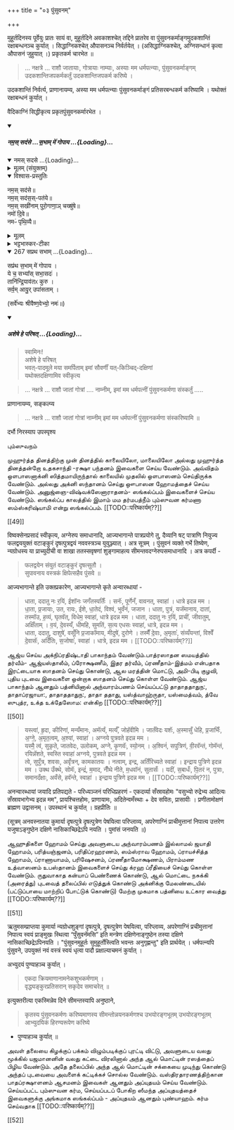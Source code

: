 +++
title = "०३ पुंसुवनम्"

+++

मुहूर्तदिनस्य पूर्वेयुः प्रातः सायं वा, मुहूर्तदिने अवकाशश्चेत् तद्दिने प्रातरेव वा पुंसुवनकर्माङ्गमुदकशान्तिं रक्षाबन्धनञ्च कुर्यात् । सिद्धाग्निकश्चेत् औपासनञ्च निर्वर्तयेत् । (असिद्धाग्निकश्चेत्, अग्निसन्धानं कृत्वा औपासनं जुहुयात् ।) प्रकृतकर्म चारभेत ॥ 

> … नक्षत्रे … राशौ जातायाः, गोत्रायाः नाम्याः, अस्याः मम धर्मपत्न्याः, पुंसुवनकर्माङ्गम् उदकशान्तिजपकर्मकर्तुं उदकशान्तिजपकर्म करिष्ये । 

उदकशान्तिं निर्वर्त्य, प्राणानायम्य, अस्या मम धर्मपत्न्याः पुंसुवनकर्माङ्गं प्रतिसरबन्धकर्म करिष्यामि । यथोक्तं रक्षाबन्धनं कुर्यात् ।

वैदिकाग्निं सिद्धीकृत्य प्रकृतपुंसुवनकर्मारभेत ।

<div class="js_include" includetitle="false" newlevelforh1="5" unfilled url="/vedAH_yajuH/taittirIyam/sUtram/ApastambaH/gRhyam/paddhatiH/shrIvaiShNavaH/mantrAdi/namas_sadase_sabhAM_gopAya/">
<details open><summary><h5>नम॒स् सद॑से …स॒भाम् मे॑ गोपाय ...{Loading}...</h5></summary>
<div class="js_include" includetitle="false" newlevelforh1="5" unfilled="" url="/vedAH_yajuH/taittirIyam/sArasvata-vibhAgaH/saMhitA/yajuH/sarva-prastutiH/3/2/04_sphyAdyupasthAnamantrAH_vidhishcha/namas_sadase.md">
<details open><summary><h10>नमस् सदसे ...{Loading}...</h10></summary>
<details><summary>मूलम् (संयुक्तम्)</summary>

नम॒स्सद॑से॒ नम॒स्सद॑स॒स्पत॑ये॒ नम॒स्सखी॑नाम्पुरो॒गाणा॒ञ्चख्षु॑षे॒ नमो॑ दि॒वे नमᳶ॑ पृथि॒व्यै
</details>
<details open><summary>विश्वास-प्रस्तुतिः</summary>

नम॒स् सद॑से॥  
नम॒स् सद॑स॒स्-पत॑ये॥    
नम॒स् सखी॑नाम् पुरो॒गाणा॒ञ् चख्षु॑षे॥    
नमो॑ दि॒वे॥   
नमᳶ॑ पृथि॒व्यै॥
</details>
<details><summary>मूलम्</summary>

नम॒स्सद॑से  
नम॒स्सद॑स॒स्पत॑ये    
नम॒स्सखी॑नाम्पुरो॒गाणा॒ञ्चख्षु॑षे    
नमो॑ दि॒वे   
नमᳶ॑ पृथि॒व्यै
</details>
<details><summary>भट्टभास्कर-टीका</summary>

'ऐन्द्रं हि देवतया सदः' इति इन्द्रः सदसस्पतिः पालयिता तस्मै नमः । 'षष्ठयाः पतिपुत्र' इति सत्वम् । सखीनां समानख्यानानामृत्विजां पुरोगाणामग्रतो गन्तृणां प्रधानानां सर्वेषामपि चक्षुषे चक्षुसथानीयाय दर्शनहेतवे सवित्रे च नमः । गतमन्यत् ॥
</details>
</details>
</div>
<div class="js_include" includetitle="false" newlevelforh1="4" unfilled="" url="/vedAH_yajuH/taittirIyam/sArasvata-vibhAgaH/brAhmaNam/Rk/vishvAsa-prastutiH/1/2_gavAm-ayanAdi/1/267_sapratha_sabhAm.md">
<details open><summary><h9>267 सप्रथ सभाम् ...{Loading}...</h9></summary>

सप्र॑थ स॒भाम् मे॑ गोपाय ।  
ये च॒ सभ्या᳚स् सभा॒सदः॑ ।  
तानि॑न्द्रि॒याव॑तᳵ कुरु ।  
सर्व॒म् आयु॒र् उपा॑सताम् ।
</details>
</div>

(सर्वे॑भ्यः श्रीवैष्ण॒वेभ्यो॒ नमः॑॥)

</details>
</div>
<div class="js_include" includetitle="false" newlevelforh1="5" unfilled url="/vedAH_yajuH/taittirIyam/sUtram/ApastambaH/gRhyam/paddhatiH/shrIvaiShNavaH/mantrAdi/asheShe_pariShat_svIkRtya.md">
<details open><summary><h5>अशेषे हे परिषत् ...{Loading}...</h5></summary>

> स्वामिनः!  
अशेषे हे परिषत्  
भवत्-पादमूले मया समर्पिताम् इमां सौवर्णीं यत्-किञ्चिद्-दक्षिणां  
यथोक्तदक्षिणामिव स्वीकृत्य  

</details>
</div>   

> ... नक्षत्रे ... राशौ जातां गोत्रां .... नाम्नीम्, इमां मम धर्मपत्नीं पुंसुवनकर्मणा संस्कर्तुं ..... 

प्राणानायम्य, सङ्कल्प्य 

> … नक्षत्रे … राशौ जातां गोत्रां नाम्नीम् इमां मम धर्मपत्नीं पुंसुवनकर्मणा संस्करिष्यामि ॥ 

दर्भौ निरस्याप उपस्पृश्य

பும்ஸுவநம்

முஹுர்த்த தினத்திற்கு முன் தினத்தில் காலையிலோ, மாலையிலோ அல்லது முஹுர்த்த தினத்தன்றோ உதகசாந்தி -ரக்ஷா பந்தனம் இவைகளை செய்ய வேண்டும். அவ்விதம் ஒளபாஸனாக்னி ஸித்தமாயிருந்தால் காலையில் முதலில் ஒளபாஸனம் செய்திருக்க வேண்டும். அல்லது அக்னி ஸந்தானம் செய்து ஔபாஸன ஹோமத்தைச் செய்ய வேண்டும். அனுஜ்ஞை-விஷ்வக்ஸேனாராதனம்- ஸங்கல்ப்பம் இவைகளைச் செய்ய வேண்டும். ஸங்கல்ப்ப காலத்தில் இமாம் மம தர்மபத்நீம் பும்ஸுவன கர்மணா ஸம்ஸ்கரிஷ்யாமி என்று ஸங்கல்ப்பம். [[TODO::परिष्कार्यम्??]]

[[49]]

विष्वक्सेनप्रसादं स्वीकृत्य, अग्नेरुप समाधानादि, आज्यभागान्ते पात्रप्रयोगे तु, दैव्यानि षट् पात्राणि नियुज्य फलद्वययुक्तं वटाङ्कुरं दृषत्पुत्रद्वयं नववस्त्रञ्च युयुञ्ज्यात् । अत्र सूत्रम् । पुंसुवनं व्यक्ते गर्भे तिष्येण, न्यग्रोधस्य या प्राच्युदीची वा शाखा ततस्सवृषणां शुङ्गामाहत्य सीमन्तवदग्नेरुपसमाधानादि । अत्र कपर्दी -

> फलद्वयेन संयुतं वटाङ्कुरं दृषत्सुतौ ।  
सुपावनाय वस्त्रकं क्षिपेत्सहैव पुंसवे ॥

आज्यभागान्ते इति उक्तप्रकारेण, आज्यभागान्ते कृते अन्वारब्धायां - 

> धाता, ददातु नः र॒यिं, ईशॉनः जगँतस्पतिःँ । सनॅः, पूर्णेनँ, वावनत्, स्वाहा॑ । धात्रे इदन्न मम ।  
धा॒ता, प्र॒जायाः, उत, रायः, ईशे, धा॒तेदं, विश्वं, भुवँनं, जजान । धाता, पुत्रं, यजॅमानाय, दाता॑, तस्मॉउ, ह॒व्यं, घृतवॅत्, विधेम॒ स्वाहा॑, धात्रे इदन्न मम । धाता, ददातु नः र॒यिं, प्राचीं, जीवातुम्, अक्षिँताम् । व॒यं, दे॒वस्यँ, धीमहि, सुमतिं, स॒त्य एधसः स्वाहा॑, धात्रे, इदन्न मम ।  
धाता, ददातु, दाशुषे॑, वसूँनि प्र॒जाकॉमाय, मीदुषे॑, दुरोणे । तस्मैँ दे॒वाः, अ॒मृताःं॑, संव्यँयन्तां, विश्वेँ दे॒वासॅः, अदिँतिः, स॒जोषाःं॑, स्वाहा॑ । धात्रे, इदन्न मम । [[TODO::परिष्कार्यम्??]]

ஆஜ்ய செய்ய அக்நிப்ரதிஷ்டாதி பாகாந்தம் வேண்டும்.பாத்ரஸாதன ஸமயத்தில் தர்வீம்- ஆஜ்யஸ்தாலீம், ப்ரோக்ஷணீம், இதர தர்வீம், ப்ரணீதாம்-இத்மம் என்பதாக இரட்டையாக ஸாதனம் செய்து கொண்டு, ஆல மரத்தின் மொட்டு, அமி-பிடி குழவி, புதிய புடவை இவைகளை ஒன்றாக ஸாதனம் செய்து கொள்ள வேண்டும். ஆஜ்ய பாகாந்தம் ஆனதும் பத்னியினால் அந்வாரம்பணம் செய்யப்பட்டு தாதாததாதுந:, தாதாப்ரஜாயா:, தாதாததாதுந:, தாதா ததாது, யஸ்த்வாஹ்ருதா, யஸ்மைத்வம், த்வே ஸுபுத்ர, உக்த உக்தேஸோம: என்கிற [[TODO::परिष्कार्यम्??]]

[[50]]

> यस्त्वा॑, हृ॒दा, कीरिणा॑, मन्यँमानः, अमॅर्त्यं, मर्त्यँ, जोहॅवीमि । जातँवेदः यशॅः, अ॒स्मासुँ धेहि, प्र॒जाभिःँ, अ॒ग्ने॒, अ॒मृत॒त्वम्, अ॒श्यां, स्वाहा॑ । अग्नये पुत्रवते इदन्न मम ।  
यस्मै॒ त्वं, सुकृते, जातवेदः, उलोकम्, अग्ने, कृ॒णवॅः, स्यो॒नम् । अ॒श्विनं॑, सपुत्रिणं, वी॒रवॅन्तं, गोमॅन्तं, रयिन्नॅशते, स्वस्ति स्वाहा॑ अग्नये, पुत्रवते इदन्न मम ।  
त्वे, सुपुँत्र, शवसः, अवृँत्रन्, कामकातयः । नत्वाम्, इन्द्र, अतिँरिच्यते स्वाहा॑ । इन्द्राय पुत्रिणे इदन्न मम । उक्थ उँक्थे, सोमॅः, इन्द्रं॑, म॒माद, नीँथे नीते, म॒धवॉनं, सुतासँः । यदीं, स॒बाधःँ, पि॒तरं न, पुत्राः, समानदँक्षाः, अवँसे, हवॅन्ते, स्वाहा॑ । इन्द्राय पुत्रिणे इदन्न मम । [[TODO::परिष्कार्यम्??]]

अनन्वारब्धायां जयादि प्रतिपद्यते - परिध्यञ्जनं परिधिप्रहरणं - एकदर्व्या सँस्रावहोमः "वसुभ्यो रुद्रेभ्य आदित्यः सँस्रावभागेभ्य इदन्न मम", प्रायश्चित्तहोमः, प्राणायामः, अदितेन्वमँस्थाः + देव सवितः, प्रासावीः । प्रणीतामोक्षणं ब्राह्मण उद्वासनम् । उपस्थानं च कुर्यात् । ग्रहप्रीतिः ॥ 

(सूत्रम् अनवस्नातया कुमार्या दृषत्पुत्रे दृषत्पुत्रेण पेषयित्वा परिप्लाव्य, अपरेणाग्निं प्राचीमुत्तानां निपात्य उत्तरेण यजुषाऽङ्गुष्ठेन दक्षिणे नासिकाच्छिद्रेऽपि नयति । पुमांसं जनयति ॥)

ஆஹுதிகளை ஹோமம் செய்து அவளுடைய அந்வாரம்பணம் இல்லாமல் ஜயாதி ஹோமம், பரித்யஞ்ஜனம், பரிதிப்ரஹரணம், ஸம்ஸ்ராவ ஹோமம், ப்ராயச்சித்த ஹோமம், ப்ராணாயாமம், பரிஷேசனம், ப்ரணீதாமோக்ஷணம், பிராம்மண உத்வாஸனம் உபஸ்தானம் இவைகளைச் செய்து க்ரஹ ப்ரீதியைச் செய்து கொள்ள வேண்டும். ருதுவாகாத கன்யாப் பெண்ணைக் கொண்டு, ஆல் மொட்டை நசுக்கி (அரைத்து) புடவைத் தலைப்பில் எடுத்துக் கொண்டு அக்னிக்கு மேலண்டையில் (பட்டுப்பாயை மாற்றிப் போட்டுக் கொண்டு) மேற்கு முகமாக பத்னியை உட்கார வைத்து [[TODO::परिष्कार्यम्??]]

[[51]]

ऋतुमसम्प्राप्तया कुमार्या न्यग्रोधशुङ्गां दृषत्पुत्रे, दृषत्पुत्रेण पेषयित्वा, परिप्लाव्य, अपरेणाग्निं प्रचीमुत्तानां निपात्य स्वयं प्राङ्मुखः स्थित्वा “पुँसुवनॅमसि” इति मन्त्रेण दक्षिणेनाङ्गुष्ठेन तस्या दक्षिणे नासिकाच्छिद्रेऽपिनयति । "पुंसुवनमुहूर्तः सुमुहूर्तोस्त्विति भवन्तः अनुगृह्णन्तु" इति प्रार्थयेत् । धर्मपत्न्यपि पुंसुवने, उपयुक्तं नवं वस्त्रं स्वयं धृत्वा पादौ प्रक्षाल्याचमनं कुर्यात् ।

अभ्युदयं पुण्याहञ्च कुर्यात् । 

> एकदा क्रियमाणानामनेकशुभकर्मणाम् ।  
वृद्ध्यङ्कुरप्रतिसरान् सकृदेव समाचरेत् ॥ 

इत्युक्तरीत्या एकस्मिन्नेव दिने सीमन्तस्यापि अनुष्ठाने, 

> कृतस्य पुंसुवनकर्मणः करिष्यमाणस्य सीमन्तोन्नयनकर्मणश्च उभयोरङ्गभूतम् उभयोरङ्गभूतम् आभ्युदयिकं हिरण्यरूपेण करिष्ये 

- पुण्याहञ्च कुर्यात् ॥

அவள் தலையை கிழக்குப் பக்கம் விழும்படிக்குப் புரட்டி விட்டு, அவளுடைய வலது மூக்கில் யஜமானனின் வலது கட்டை விரலினால் அந்த ஆல் மொட்டின் ரஸத்தைப் பிழிய வேண்டும். அதே தலைப்பில் அந்த ஆல் மொட்டின் சக்கையை முடிந்து கொண்டு அந்தப் புடவையை அவளைக் கட்டிக்கச் சொல்ல வேண்டும். வஸ்திரதாரணத்திற்கான பாதப்ரக்ஷாளனம் ஆசமனம் இவைகள் ஆனதும் அப்யுதயம் செய்ய வேண்டும். செய்யப்பட்ட பும்ஸுவன கர்ம, செய்யப்படப் போகிற ஸீமந்த அப்யுதயத்தைச் இவைகளுக்கு அங்கமாக ஸங்கல்ப்பம் - அப்யுதயம் ஆனதும் புண்யாஹம். கர்ம செய்வதாக [[TODO::परिष्कार्यम्??]]

[[52]]